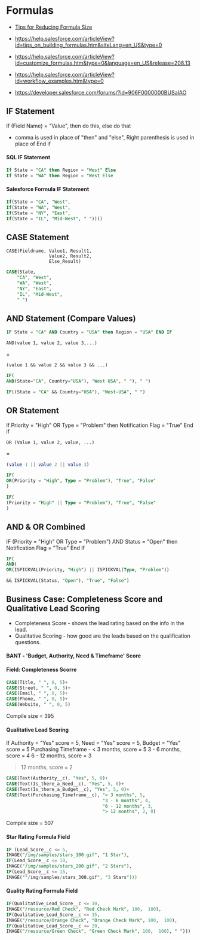 # Formulas

* [Tips for Reducing Formula Size](https://resources.docs.salesforce.com/208/latest/en-us/sfdc/pdf/salesforce_formula_size_tipsheet.pdf)

* https://help.salesforce.com/articleView?id=tips_on_building_formulas.htm&siteLang=en_US&type=0

* https://help.salesforce.com/articleView?id=customize_formulas.htm&type=0&language=en_US&release=208.13

* https://help.salesforce.com/articleView?id=workflow_examples.htm&type=0

* https://developer.salesforce.com/forums/?id=906F0000000BUSaIAO

## IF Statement

If (Field Name) = "Value", then do this, else do that
- comma is used in place of "then" and "else",
Right parenthesis is used in place of End if

#### SQL IF Statement
```SQL
If State = "CA" then Region = "West" Else
If State = "WA" then Region = "West Else
```

#### Salesforce Formula IF Statement

```SQL
If(State = "CA", "West",
If(State = "WA", "West",
If(State = "NY", "East",
If(State = "IL", "Mid-West", " "))))
```

## CASE Statement
```
CASE(Fieldname, Value1, Result1,
                Value2, Result2,
                Else_Result)
```

```SQL
CASE(State, 
    "CA", "West",
    "WA", "West",
    "NY", "East",
    "IL", "Mid-West",
    " ")
```

## AND Statement (Compare Values)

```sql
IF State = "CA" AND Country = "USA" then Region = "USA" END IF
```

```
AND(value 1, value 2, value 3,...)
```
=
```
(value 1 && value 2 && value 3 && ...)
```

```sql
IF(
AND(State="CA", Country="USA"), "West USA", " "), " ")
```
```sql
IF((State = "CA" && Country="USA"), "West-USA", " ")
```

## OR Statement
If Priority = "High" OR Type = "Problem" then
Notification Flag = "True" End if
```
OR (Value 1, value 2, value, ...)
```
=
```sql
(value 1 || value 2 || value 3)
```
```sql
IF(
OR(Priority = "High", Type = "Problem"), "True", "False"
)
```
```sql
IF(
(Priority = "High" || Type = "Problem"), "True", "False"
)
```

## AND & OR Combined
IF (Priority = "High" OR Type = "Problem") AND Status = "Open" then Notification Flag = "True" End If

```sql
IF(
AND(
OR(ISPICKVAL(Priority, "High") || ISPICKVAL(Type, "Problem"))

&& ISPICKVAL(Status, "Open"), "True", "False")
```
## Business Case: Completeness Score and Qualitative Lead Scoring

* Completeness Score - shows the lead rating based on the info in the lead.
* Qualitative Scoring - how good are the leads based on the qualification questions.

#### BANT - 'Budget, Authority, Need & Timeframe' Score

#### Field: Completeness Scorre
```sql 
CASE(Title, " ", 0, 5)+
CASE(Street, " ", 0, 5)+
CASE(Email, " ", 0, 5)+
CASE(Phone, " ", 0, 5)+
CASE(Website, " ", 0, 5)
```
Compile size = 395

#### Qualitative Lead Scoring

If Authority = "Yes" score = 5,
Need = "Yes" score = 5,
Budget = "Yes" score = 5
Purchasing Timeframe -
  < 3 months, score = 5
  3 - 6 months, score = 4
  6 - 12 months, score = 3 
  > 12 months, score = 2
  
```sql
CASE(Text(Authority__c), "Yes", 5, 0)+
CASE(Text(Is_there_a_Need__c), "Yes", 5, 0)+
CASE(Text(Is_there_a_Budget__c), "Yes", 5, 0)+
CASE(Text(Purchasing_Timeframe__c), "< 3 months", 5,
                                    "3 - 6 months", 4,
                                    "6 - 12 months", 3,
                                    "> 12 months", 2, 0)
```
Compile size = 507


#### Star Rating Formula Field                                 
```sql
IF (Lead_Score__c <= 5,
IMAGE("/img/samples/stars_100.gif", "1 Star"),
IF(Lead_Score__c <= 10,
IMAGE("/img/samples/stars_200.gif", "2 Stars"),
IF(Lead_Score__c <= 15,
IMAGE(""/img/samples/stars_300.gif", "3 Stars")))
```
#### Quality Rating Formula Field
```sql
IF(Qualitative_Lead_Score__c <= 10,
IMAGE("/resource/Red Check", "Red Check Mark", 100,  100),
IF(Qualitative_Lead_Score__c <= 15,
IMAGE("/resource/Orange Check", "Orange Check Mark", 100,  100),
IF(Qualitative_Lead_Score__c <= 20,
IMAGE("/resource/Green Check", "Green Check Mark", 100,  100), " ")))

```

